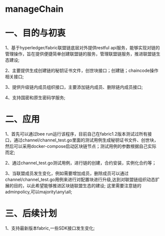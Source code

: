 # manageChain

# 一、目的与初衷

1、基于hyperledger/fabric联盟链底层对外提供restful api服务，能够实现对链的管理操作，旨在提供便捷简单创建联盟链的服务，管理联盟链服务，推进联盟链生态建设;

2、主要提供生成创建链的秘钥证书文件，创世块接口；创建链；chaincode操作相关接口;

3、提供升级链内成员组织接口，主要添加链内成员、删除链内成员接口;

4、支持国密和原生密码学服务;

# 二、应用

1、首先可以通过bee run运行该程序，目前自己在fabric1.2版本测试过所有接口，通过channel/channel_test.go里面的测试用例生成秘钥证书文件、创世块，然后可以采用docker-compose启动区块链节点；测试用例的参数根据自己实际而定;

2、通过channel_test.go测试用例，进行链的创建，合约安装，实例化合约等；

3、当联盟成员发生变化，例如需要增加成员，删除成员可以通过channel/channel_test.go用例来进行对配置块进行升级,达到对联盟链组织动态扩展的目的，以此希望能够推进区块链联盟生态的建设;
这里需要注意链的adminpolicy,可以majority\any\all;

# 三、后续计划

1、支持最新版本fabric,一些SDK接口发生变化;

